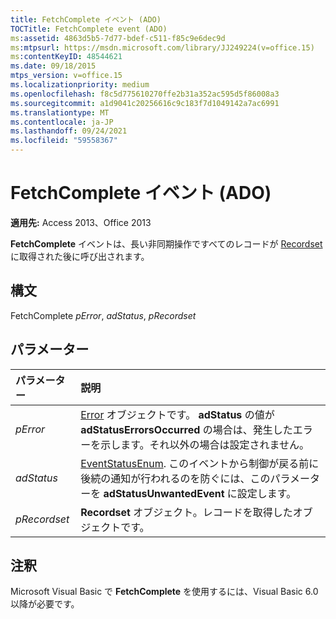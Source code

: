 ```yaml
---
title: FetchComplete イベント (ADO)
TOCTitle: FetchComplete event (ADO)
ms:assetid: 4863d5b5-7d77-bdef-c511-f85c9e6dec9d
ms:mtpsurl: https://msdn.microsoft.com/library/JJ249224(v=office.15)
ms:contentKeyID: 48544621
ms.date: 09/18/2015
mtps_version: v=office.15
ms.localizationpriority: medium
ms.openlocfilehash: f8c5d775610270ffe2b31a352ac595d5f86008a3
ms.sourcegitcommit: a1d9041c20256616c9c183f7d1049142a7ac6991
ms.translationtype: MT
ms.contentlocale: ja-JP
ms.lasthandoff: 09/24/2021
ms.locfileid: "59558367"
---
```

# <a name="fetchcomplete-event-ado"></a>FetchComplete イベント (ADO)

**適用先:** Access 2013、Office 2013

**FetchComplete** イベントは、長い非同期操作ですべてのレコードが [Recordset](recordset-object-ado.md) に取得された後に呼び出されます。

## <a name="syntax"></a>構文

FetchComplete *pError*, *adStatus*, *pRecordset*

## <a name="parameters"></a>パラメーター

|パラメーター|説明|
|:--------|:----------|
|*pError* |[Error](error-object-ado.md) オブジェクトです。 **adStatus** の値が **adStatusErrorsOccurred** の場合は、発生したエラーを示します。それ以外の場合は設定されません。|
|*adStatus* |[EventStatusEnum](eventstatusenum.md). このイベントから制御が戻る前に後続の通知が行われるのを防ぐには、このパラメーターを **adStatusUnwantedEvent** に設定します。|
|*pRecordset* |**Recordset** オブジェクト。レコードを取得したオブジェクトです。|

## <a name="remarks"></a>注釈

Microsoft Visual Basic で **FetchComplete** を使用するには、Visual Basic 6.0 以降が必要です。

